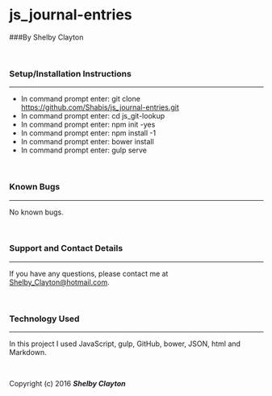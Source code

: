 # js_journal-entries
###By Shelby Clayton

<br/>

### Setup/Installation Instructions
------

* In command prompt enter: git clone https://github.com/Shabis/js_journal-entries.git
* In command prompt enter: cd js_git-lookup
* In command prompt enter: npm init -yes
* In command prompt enter: npm install -1
* In command prompt enter: bower install
* In command prompt enter: gulp serve

<br/>

### Known Bugs
------

No known bugs.

<br/>

### Support and Contact Details
------

If you have any questions, please contact me at Shelby_Clayton@hotmail.com.

<br/>

### Technology Used
------

In this project I used JavaScript, gulp, GitHub, bower, JSON, html and Markdown.

<br/>


Copyright (c) 2016 **_Shelby Clayton_**
